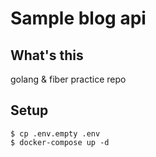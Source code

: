 # Sample blog api

## What's this
golang & fiber practice repo

## Setup
```
$ cp .env.empty .env
$ docker-compose up -d
```